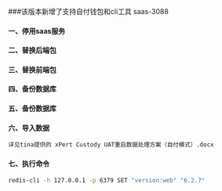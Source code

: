 ###该版本新增了支持自付钱包和cli工具 saas-3088
#### 一、停用saas服务
#### 二、替换后端包
#### 三、替换前端包
#### 四、备份数据库
#### 五、备份数据库
#### 六、导入数据
 ```bash
详见tina提供的 xPert Custody UAT重启数据处理方案（自付模式）.docx
 ```

 
#### 七、执行命令
 ```bash
 redis-cli -h 127.0.0.1 -p 6379 SET "version:web" "6.2.7"
 ```
